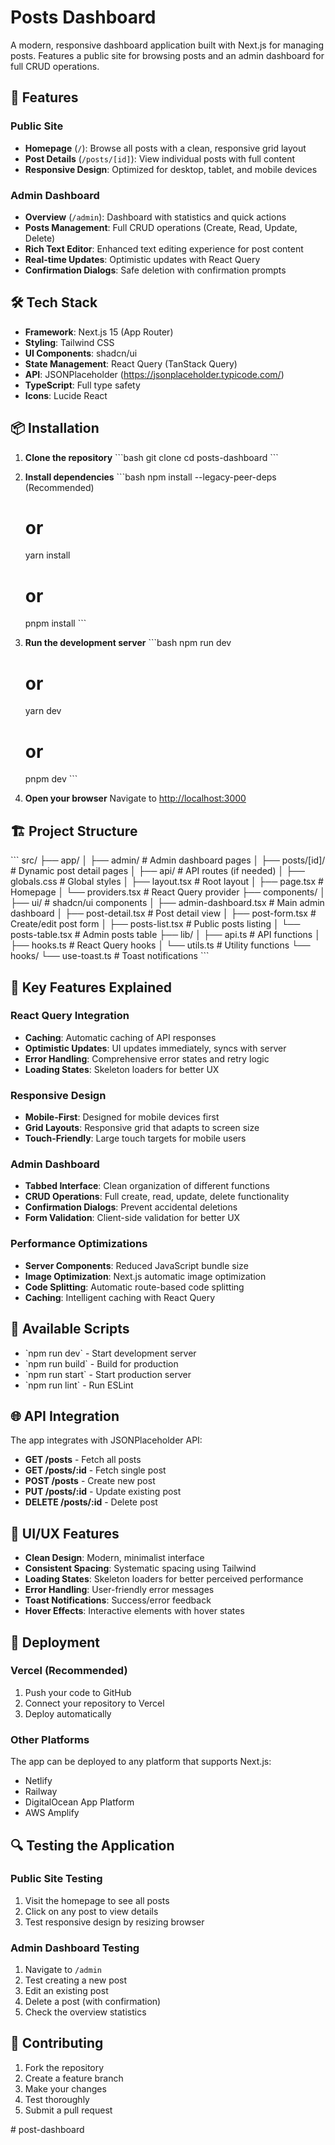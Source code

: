 # Posts Dashboard

A modern, responsive dashboard application built with Next.js for managing posts. Features a public site for browsing posts and an admin dashboard for full CRUD operations.

## 🚀 Features

### Public Site
- **Homepage** (`/`): Browse all posts with a clean, responsive grid layout
- **Post Details** (`/posts/[id]`): View individual posts with full content
- **Responsive Design**: Optimized for desktop, tablet, and mobile devices

### Admin Dashboard
- **Overview** (`/admin`): Dashboard with statistics and quick actions
- **Posts Management**: Full CRUD operations (Create, Read, Update, Delete)
- **Rich Text Editor**: Enhanced text editing experience for post content
- **Real-time Updates**: Optimistic updates with React Query
- **Confirmation Dialogs**: Safe deletion with confirmation prompts

## 🛠️ Tech Stack

- **Framework**: Next.js 15 (App Router)
- **Styling**: Tailwind CSS
- **UI Components**: shadcn/ui
- **State Management**: React Query (TanStack Query)
- **API**: JSONPlaceholder (https://jsonplaceholder.typicode.com/)
- **TypeScript**: Full type safety
- **Icons**: Lucide React

## 📦 Installation

1. **Clone the repository**
   \`\`\`bash
   git clone <repository-url>
   cd posts-dashboard
   \`\`\`

2. **Install dependencies**
   \`\`\`bash
   npm install --legacy-peer-deps (Recommended)
   # or
   yarn install
   # or
   pnpm install
   \`\`\`

3. **Run the development server**
   \`\`\`bash
   npm run dev
   # or
   yarn dev
   # or
   pnpm dev
   \`\`\`

4. **Open your browser**
   Navigate to [http://localhost:3000](http://localhost:3000)

## 🏗️ Project Structure

\`\`\`
src/
├── app/
│   ├── admin/                 # Admin dashboard pages
│   ├── posts/[id]/           # Dynamic post detail pages
│   ├── api/                  # API routes (if needed)
│   ├── globals.css           # Global styles
│   ├── layout.tsx            # Root layout
│   ├── page.tsx              # Homepage
│   └── providers.tsx         # React Query provider
├── components/
│   ├── ui/                   # shadcn/ui components
│   ├── admin-dashboard.tsx   # Main admin dashboard
│   ├── post-detail.tsx       # Post detail view
│   ├── post-form.tsx         # Create/edit post form
│   ├── posts-list.tsx        # Public posts listing
│   └── posts-table.tsx       # Admin posts table
├── lib/
│   ├── api.ts               # API functions
│   ├── hooks.ts             # React Query hooks
│   └── utils.ts             # Utility functions
└── hooks/
    └── use-toast.ts         # Toast notifications
\`\`\`

## 🎯 Key Features Explained

### React Query Integration
- **Caching**: Automatic caching of API responses
- **Optimistic Updates**: UI updates immediately, syncs with server
- **Error Handling**: Comprehensive error states and retry logic
- **Loading States**: Skeleton loaders for better UX

### Responsive Design
- **Mobile-First**: Designed for mobile devices first
- **Grid Layouts**: Responsive grid that adapts to screen size
- **Touch-Friendly**: Large touch targets for mobile users

### Admin Dashboard
- **Tabbed Interface**: Clean organization of different functions
- **CRUD Operations**: Full create, read, update, delete functionality
- **Confirmation Dialogs**: Prevent accidental deletions
- **Form Validation**: Client-side validation for better UX

### Performance Optimizations
- **Server Components**: Reduced JavaScript bundle size
- **Image Optimization**: Next.js automatic image optimization
- **Code Splitting**: Automatic route-based code splitting
- **Caching**: Intelligent caching with React Query

## 🔧 Available Scripts

- \`npm run dev\` - Start development server
- \`npm run build\` - Build for production
- \`npm run start\` - Start production server
- \`npm run lint\` - Run ESLint

## 🌐 API Integration

The app integrates with JSONPlaceholder API:
- **GET /posts** - Fetch all posts
- **GET /posts/:id** - Fetch single post
- **POST /posts** - Create new post
- **PUT /posts/:id** - Update existing post
- **DELETE /posts/:id** - Delete post

## 🎨 UI/UX Features

- **Clean Design**: Modern, minimalist interface
- **Consistent Spacing**: Systematic spacing using Tailwind
- **Loading States**: Skeleton loaders for better perceived performance
- **Error Handling**: User-friendly error messages
- **Toast Notifications**: Success/error feedback
- **Hover Effects**: Interactive elements with hover states

## 🚀 Deployment

### Vercel (Recommended)
1. Push your code to GitHub
2. Connect your repository to Vercel
3. Deploy automatically

### Other Platforms
The app can be deployed to any platform that supports Next.js:
- Netlify
- Railway
- DigitalOcean App Platform
- AWS Amplify

## 🔍 Testing the Application

### Public Site Testing
1. Visit the homepage to see all posts
2. Click on any post to view details
3. Test responsive design by resizing browser

### Admin Dashboard Testing
1. Navigate to `/admin`
2. Test creating a new post
3. Edit an existing post
4. Delete a post (with confirmation)
5. Check the overview statistics

## 🤝 Contributing

1. Fork the repository
2. Create a feature branch
3. Make your changes
4. Test thoroughly
5. Submit a pull request

#   p o s t - d a s h b o a r d 
 
 
